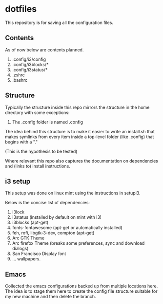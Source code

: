 # dotfiles

This repository is for saving all the configuration files.

## Contents

As of now below are contents planned.

1. .config/i3/config
2. .config/i3blocks/*
3. .config/i3status/*
4. .zshrc
5. .bashrc

## Structure

Typically the structure inside this repo mirrors the structure in the
home directory with some exceptions:
1. The .config folder is named .config


The idea behind this structure is to make it easier to write an
install.sh that makes symlinks from every item inside a top-level
folder (like .config) that begins with a "."

(This is the hypothesis to be tested)

Where relevant this repo also captures the documentation on
dependencies and (links to) install instructions.

## i3 setup

This setup was done on linux mint using the instructions in setupi3.

Below is the concise list of dependencies:
1. i3lock
2. i3status (installed by default on mint with i3)
3. i3blocks (apt-get)
4. fonts-fontawesome (apt-get or automatically installed)
8. feh, rofi, libgtk-3-dev, compton (apt-get)
5. Arc GTK Theme
6. Arc firefox Theme (breaks some preferences, sync and download dialogs)
7. San Francisco Display font
8. ... wallpapers.

## Emacs

Collected the emacs configurations backed up from multiple locations here. The idea is to stage them here to create the config file structure suitable for my new machine and then delete the branch.


